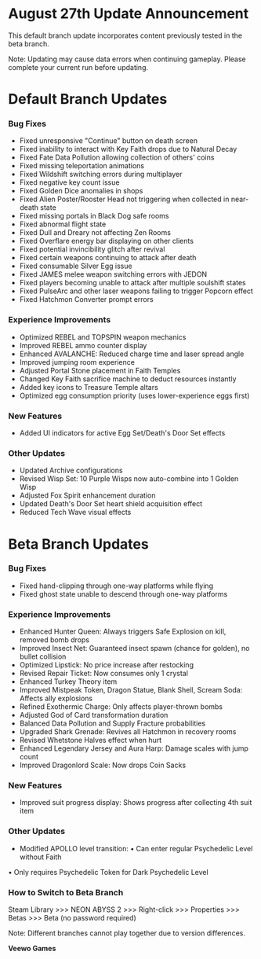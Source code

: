 # August 27th Update Announcement

This default branch update incorporates content previously tested in the beta branch.

Note: Updating may cause data errors when continuing gameplay. Please complete your current run before updating.

# Default Branch Updates

### Bug Fixes

* Fixed unresponsive "Continue" button on death screen
* Fixed inability to interact with Key Faith drops due to Natural Decay
* Fixed Fate Data Pollution allowing collection of others' coins
* Fixed missing teleportation animations
* Fixed Wildshift switching errors during multiplayer
* Fixed negative key count issue
* Fixed Golden Dice anomalies in shops
* Fixed Alien Poster/Rooster Head not triggering when collected in near-death state
* Fixed missing portals in Black Dog safe rooms
* Fixed abnormal flight state
* Fixed Dull and Dreary not affecting Zen Rooms
* Fixed Overflare energy bar displaying on other clients
* Fixed potential invincibility glitch after revival
* Fixed certain weapons continuing to attack after death
* Fixed consumable Silver Egg issue
* Fixed JAMES melee weapon switching errors with JEDON
* Fixed players becoming unable to attack after multiple soulshift states
* Fixed PulseArc and other laser weapons failing to trigger Popcorn effect
* Fixed Hatchmon Converter prompt errors
### Experience Improvements

* Optimized REBEL and TOPSPIN weapon mechanics
* Improved REBEL ammo counter display
* Enhanced AVALANCHE: Reduced charge time and laser spread angle
* Improved jumping room experience
* Adjusted Portal Stone placement in Faith Temples
* Changed Key Faith sacrifice machine to deduct resources instantly
* Added key icons to Treasure Temple altars
* Optimized egg consumption priority (uses lower-experience eggs first)
### New Features

* Added UI indicators for active Egg Set/Death's Door Set effects
### Other Updates

* Updated Archive configurations
* Revised Wisp Set: 10 Purple Wisps now auto-combine into 1 Golden Wisp
* Adjusted Fox Spirit enhancement duration
* Updated Death's Door Set heart shield acquisition effect
* Reduced Tech Wave visual effects
# Beta Branch Updates

### Bug Fixes

* Fixed hand-clipping through one-way platforms while flying
* Fixed ghost state unable to descend through one-way platforms
### Experience Improvements

* Enhanced Hunter Queen: Always triggers Safe Explosion on kill, removed bomb drops
* Improved Insect Net: Guaranteed insect spawn (chance for golden), no bullet collision
* Optimized Lipstick: No price increase after restocking
* Revised Repair Ticket: Now consumes only 1 crystal
* Enhanced Turkey Theory item
* Improved Mistpeak Token, Dragon Statue, Blank Shell, Scream Soda: Affects ally explosions
* Refined Exothermic Charge: Only affects player-thrown bombs
* Adjusted God of Card transformation duration
* Balanced Data Pollution and Supply Fracture probabilities
* Upgraded Shark Grenade: Revives all Hatchmon in recovery rooms
* Revised Whetstone Halves effect when hurt
* Enhanced Legendary Jersey and Aura Harp: Damage scales with jump count
* Improved Dragonlord Scale: Now drops Coin Sacks
### New Features

* Improved suit progress display: Shows progress after collecting 4th suit item
### Other Updates

* Modified APOLLO level transition:
• Can enter regular Psychedelic Level without Faith

• Only requires Psychedelic Token for Dark Psychedelic Level

### How to Switch to Beta Branch

Steam Library >>> NEON ABYSS 2 >>> Right-click >>> Properties >>> Betas >>> Beta (no password required)

Note: Different branches cannot play together due to version differences.

**Veewo Games**

